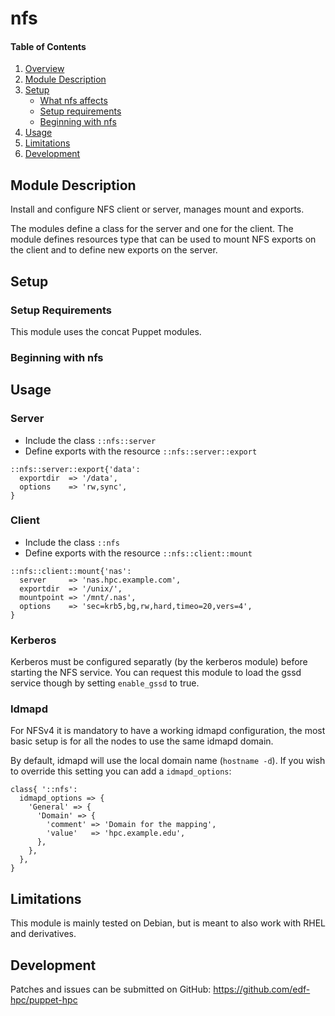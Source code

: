 # nfs

#### Table of Contents

1. [Overview](#overview)
2. [Module Description](#module-description)
3. [Setup](#setup)
    * [What nfs affects](#what-nfs-affects)
    * [Setup requirements](#setup-requirements)
    * [Beginning with nfs](#beginning-with-nfs)
4. [Usage](#usage)
5. [Limitations](#limitations)
6. [Development](#development)

## Module Description
Install and configure NFS client or server, manages mount and exports.

The modules define a class for the server and one for the client. The module
defines resources type that can be used to mount NFS exports on the client and
to define new exports on the server.

## Setup

### Setup Requirements

This module uses the concat Puppet modules.

### Beginning with nfs

## Usage

### Server

* Include the class `::nfs::server`
* Define exports with the resource `::nfs::server::export`

```
::nfs::server::export{'data':
  exportdir  => '/data',
  options    => 'rw,sync',
}

```

### Client

* Include the class `::nfs`
* Define exports with the resource `::nfs::client::mount`

```
::nfs::client::mount{'nas':
  server     => 'nas.hpc.example.com',
  exportdir  => '/unix/',
  mountpoint => '/mnt/.nas',
  options    => 'sec=krb5,bg,rw,hard,timeo=20,vers=4',
}

```

### Kerberos

Kerberos must be configured separatly (by the kerberos module) before starting
the NFS service. You can request this module to load the gssd service though by
setting ``enable_gssd`` to true.

### Idmapd

For NFSv4 it is mandatory to have a working idmapd configuration, the
most basic setup is for all the nodes to use the same idmapd domain.

By default, idmapd will use the local domain name (``hostname -d``). If
you wish to override this setting you can add a ``idmapd_options``:

```
class{ '::nfs':
  idmapd_options => {
    'General' => {
      'Domain' => {
        'comment' => 'Domain for the mapping',
        'value'   => 'hpc.example.edu',
      },
    },
  },
}
```


## Limitations

This module is mainly tested on Debian, but is meant to also work with RHEL and
derivatives.

## Development

Patches and issues can be submitted on GitHub:
https://github.com/edf-hpc/puppet-hpc
